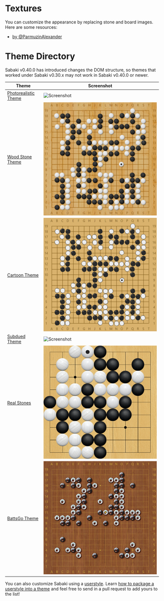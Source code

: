 # Textures

You can customize the appearance by replacing stone and board images. Here are
some resources:

- [by @ParmuzinAlexander](https://github.com/ParmuzinAlexander/go-themes)

# Theme Directory

Sabaki v0.40.0 has introduced changes the DOM structure, so themes that worked
under Sabaki v0.30.x may not work in Sabaki v0.40.0 or newer.

| Theme                                                                                              | Screenshot                                                                                                          |
| -------------------------------------------------------------------------------------------------- | ------------------------------------------------------------------------------------------------------------------- |
| [Photorealistic Theme](https://github.com/SabakiHQ/theme-photorealistic)                           | ![Screenshot](https://github.com/SabakiHQ/theme-photorealistic/raw/master/screenshot.png)                           |
| [Wood Stone Theme](https://github.com/geovens/Sabaki-Theme#wood-stone)                             | ![Screenshot](https://github.com/geovens/sabaki-theme/raw/master/woodstone/screenshot.jpg)                          |
| [Cartoon Theme](https://github.com/geovens/Sabaki-Theme#cartoon)                                   | ![Screenshot](https://github.com/geovens/sabaki-theme/raw/master/cartoon/screenshot.jpg)                            |
| [Subdued Theme](https://github.com/fohristiwhirl/sabaki_subdued_theme_40)                          | ![Screenshot](https://user-images.githubusercontent.com/16438795/47953994-c773e480-df7c-11e8-87d9-002d833cca18.png) |
| [Real Stones](https://github.com/ParmuzinAlexander/go-themes/raw/master/non-free/real-stones.asar) | ![Screenshot](https://github.com/ParmuzinAlexander/go-themes/raw/master/non-free/real-stones.png)                   |
| [BattsGo Theme](https://github.com/JJscott/BattsGo)                                                | ![Screenshot](https://github.com/JJscott/BattsGo/raw/master/board_example.png)                                      |

You can also customize Sabaki using a [userstyle](userstyle-tutorial.md). Learn
[how to package a userstyle into a theme](create-themes.md) and feel free to
send in a pull request to add yours to the list!
